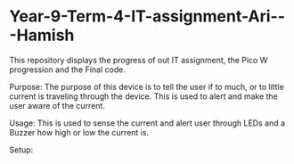 # Year-9-Term-4-IT-assignment-Ari---Hamish
This repository displays the progress of out IT assignment, the Pico W progression and the Final code.

Purpose:
The purpose of this device is to tell the user if to much, or to little current is traveling through the device. This is used to alert and make the user aware of the current.

Usage:
This is used to sense the current and alert user through LEDs and a Buzzer how high or low the current is.


Setup:

